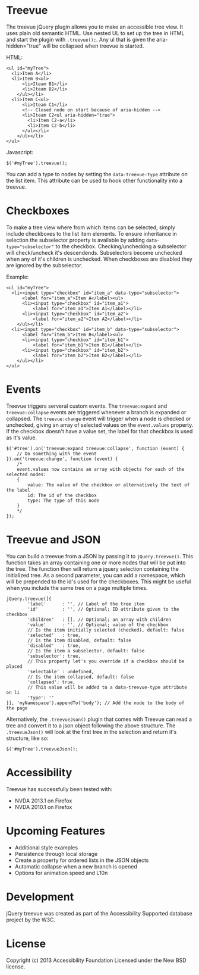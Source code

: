 # Treevue
The treevue jQuery plugin allows you to make an accessible tree view. It uses 
plain old semantic HTML. Use nested UL to set up the tree in HTML and start the 
plugin with `.treevue();`. Any ul that is given the aria-hidden="true" will be 
collapsed when treevue is started.

HTML:

    <ul id="myTree">
      <li>Item A</li>
      <li>Item B<ul>
          <li>Iteam B1</li>
          <li>Iteam B2</li>
        </ul></li>
      <li>Item C<ul>
          <li>Iteam C1</li>
          <!-- Closed node on start because of aria-hidden -->
          <li>Iteam C2<ul aria-hidden="true">
            <li>Item C2-a</li>
            <li>Item C2-b</li>
          </ul></li>
        </ul></li>
    </ul>
  
Javascript:

    $('#myTree').treevue();

You can add a type to nodes by setting the `data-treevue-type` attribute on the 
list item. This attribute can be used to hook other functionality into a treevue.
    
# Checkboxes
To make a tree view where from which items can be selected, simply include 
checkboxes to the list item elements. To ensure inheritance in selection the 
subselector property is available by adding `data-type="subselector"` to the 
checkbox. Checking/unchecking a subselector will check/uncheck it's 
descendends. Subselectors become unchecked when any of it's children is 
unchecked. When checkboxes are disabled they are ignored by the subselector.

Example:

    <ul id="myTree">
      <li><input type="checkbox" id="item_a" data-type="subselector">
          <label for="item_a">Item A</label><ul>
          <li><input type="checkbox" id="item_a1">
              <label for="item_a1">Item A1</label></li>
          <li><input type="checkbox" id="item_a2">
              <label for="item_a2">Item A2</label></li>
        </ul></li>
      <li><input type="checkbox" id="item_b" data-type="subselector">
          <label for="item_b">Item B</label><ul>
          <li><input type="checkbox" id="item_b1">
              <label for="item_b1">Item B1</label></li>
          <li><input type="checkbox" id="item_b2">
              <label for="item_b2">Item B2</label></li>
        </ul></li>
    </ul>

# Events
Treevue triggers serveral custom events. The `treevue:expand` and 
`treevue:collapse` events are triggered whenever a branch is expanded or 
collapsed. The `treevue:change` event will trigger when a node is checked or 
unchecked, giving an array of selected values on the `event.values` property. If 
the checkbox doesn't have a value set, the label for that checkbox is used as 
it's value.

    $('#tree').on('treevue:expand treevue:collapse', function (event) {
        // Do something with the event
    }).on('treevue:change', function (event) {
        /*
        event.values now contains an array with objects for each of the selected nodes:
        {
            value: The value of the checkbox or alternatively the text of the label
            id: The id of the checkbox
            type: The type of this node
        }
        */
    });
    
# Treevue and JSON
You can build a treevue from a JSON by passing it to `jQuery.treevue()`. This function takes an array containing one or more nodes that will be put into the tree. The function then will return a jquery selection containing the initialized tree. As a second parameter, you can add a namespace, which will be prepended to the id's used for the checkboxes. This might be useful when you include the same tree on a page multiple times.

    jQuery.treevue([{
            'label'      : '', // Label of the tree item
            'id'         : '', // Optional; ID attribute given to the checkbox
            'children'   : [], // Optional; an array with children
            'value'      : '', // Optional; value of the checkbox
            // Is the item initially selected (checked), default: false
            'selected'   : true,
            // Is the item disabled, default: false
            'disabled'   : true,
            // Is the item a subselector, default: false            
            'subselector': true,
            // This property let's you override if a checkbox should be placed
            'selectable' : undefined,
            // Is the item collapsed, default: false
            'collapsed': true,
            // This value will be added to a data-treevue-type attribute on li
            'type': ''
    }], 'myNamespace').appendTo('body'); // Add the node to the body of the page

Alternatively, the `.treevueJson()` plugin that comes with Treevue can read a tree and convert it to a json object following the above structure. The `.treevueJson()` will look at the first tree in the selection and return it's structure, like so:

    $('#myTree').treevueJson();

# Accessibility
Treevue has successfully been tested with:
- NVDA 2013.1 on Firefox
- NVDA 2010.1 on Firefox

# Upcoming Features
- Additional style examples
- Persistence through local storage
- Create a property for ordered lists in the JSON objects
- Automatic collapse when a new branch is opened
- Options for animation speed and L10n

# Development
jQuery treevue was created as part of the Accessibility Supported database 
project by the W3C.


# License
Copyright (c) 2013 Accessibility Foundation Licensed under the New BSD license.
